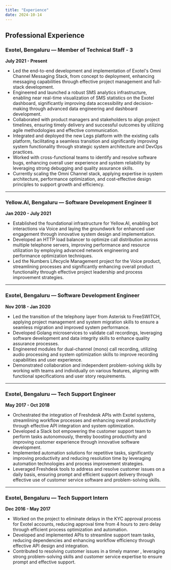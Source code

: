 ```yaml
---
title: "Experience"
date: 2024-10-14
---
```


## Professional Experience

### Exotel, Bengaluru — Member of Technical Staff - 3
**July 2021 - Present**

-  Led the end-to-end development and implementation of Exotel's Omni Channel Messaging Stack, from concept to deployment, enhancing messaging capabilities through effective project management and full-stack development.
-  Engineered and launched a robust SMS analytics infrastructure, enabling near real-time visualization of SMS statistics on the Exotel dashboard, significantly improving data accessibility and decision-making through advanced data engineering and dashboard development.
-  Collaborated with product managers and stakeholders to align project
timelines, ensuring timely delivery and successful outcomes by utilizing agile
methodologies and effective communication.
-  Integrated and deployed the new Legs platform with the existing calls platform, facilitating a seamless transition and significantly improving system functionality through strategic system architecture and DevOps practices.
-  Worked with cross-functional teams to identify and resolve software bugs, enhancing overall user experience and system reliability by leveraging strong debugging and quality assurance skills.
-  Currently scaling the Omni Channel stack, applying expertise in system architecture, performance optimization, and cost-effective design principles to support growth and efficiency.

-----------------------------------------------------------------------------------------------

### Yellow.AI, Bengaluru — Software Development Engineer II
**Jan 2020 - July 2021**

-  Established the foundational infrastructure for Yellow.AI, enabling bot interactions via Voice and laying the groundwork for enhanced user engagement through innovative system design and implementation.
-  Developed an HTTP load balancer to optimize call distribution across multiple telephone servers, improving performance and resource utilization by employing advanced network engineering and performance optimization techniques.
-  Led the Numbers Lifecycle Management project for the Voice product, streamlining processes and significantly enhancing overall product functionality through effective project leadership and process improvement strategies.

-----------------------------------------------------------------------------------------------

### Exotel, Bengaluru — Software Development Engineer
**Nov 2018 - Jan 2020**

-  Led the transition of the telephony layer from Asterisk to FreeSWITCH, applying project management and system migration skills to ensure a seamless migration and improved system performance.
-  Developed Golang microservices to validate call recordings, leveraging software development and data integrity skills to enhance quality assurance processes.
-  Engineered modules for dual-channel (mono) call recording, utilizing audio processing and system optimization skills to improve recording capabilities and user experience.
-  Demonstrated collaboration and independent problem-solving skills by working with teams and individually on various features, aligning with functional specifications and user story requirements.

-----------------------------------------------------------------------------------------------

### Exotel, Bengaluru — Tech Support Engineer
**May 2017 - Oct 2018**

-  Orchestrated the integration of Freshdesk APIs with Exotel systems, streamlining workflow processes and enhancing overall productivity through effective API integration and system optimization.
-  Developed a Slack bot empowering the customer support team to perform tasks autonomously, thereby boosting productivity and improving customer experience through innovative software development.
-  Implemented automation solutions for repetitive tasks, significantly improving productivity and reducing resolution time by leveraging automation technologies and process improvement strategies.
-  Leveraged Freshdesk tools to address and resolve customer issues on a daily basis, ensuring prompt and efficient support delivery through effective use of customer service software and problem-solving skills.

-----------------------------------------------------------------------------------------------

### Exotel, Bengaluru — Tech Support Intern
**Dec 2016 - May 2017**

-  Worked on the project to eliminate delays in the KYC approval process for Exotel accounts, reducing approval time from 4 hours to zero delay through efficient process optimization and automation.
-  Developed and implemented APIs to streamline support team tasks, reducing dependencies and enhancing workflow efficiency through effective API design and integration.
-  Contributed to resolving customer issues in a timely manner , leveraging strong problem-solving skills and customer service expertise to ensure prompt and effective support.